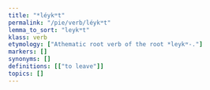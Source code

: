 ```yaml
---
title: "*léykʷt"
permalink: "/pie/verb/léykʷt"
lemma_to_sort: "leykʷt"
klass: verb
etymology: ["Athematic root verb of the root *leykʷ-."]
markers: []
synonyms: []
definitions: [["to leave"]]
topics: []
---
```

